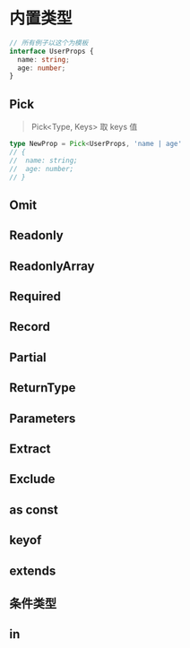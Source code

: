 # 内置类型

```typescript
// 所有例子以这个为模板
interface UserProps {
  name: string;
  age: number;
}
```

## Pick

> Pick<Type, Keys> 取 keys 值

```ts
type NewProp = Pick<UserProps, 'name | age'
// {
//  name: string;
//  age: number;
// }
```

## Omit

## Readonly

## ReadonlyArray

## Required

## Record

## Partial

## ReturnType

## Parameters

## Extract

## Exclude

## as const

## keyof

## extends

## 条件类型

## in
